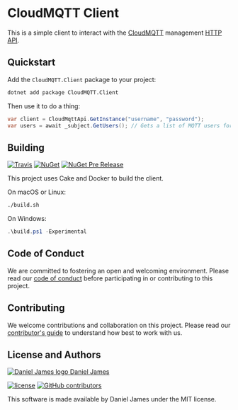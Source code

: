 # CloudMQTT Client

This is a simple client to interact with the [CloudMQTT](https://www.cloudmqtt.com/) management [HTTP API](https://www.cloudmqtt.com/docs-api.html).

## Quickstart

Add the `CloudMQTT.Client` package to your project:

```bash
dotnet add package CloudMQTT.Client
```

Then use it to do a thing:

```csharp
var client = CloudMqttApi.GetInstance("username", "password");
var users = await _subject.GetUsers(); // Gets a list of MQTT users for the instance
```

## Building

[![Travis](https://img.shields.io/travis/thzinc/CloudMQTT.svg)](https://travis-ci.org/thzinc/CloudMQTT)
[![NuGet](https://img.shields.io/nuget/v/CloudMQTT.Client.svg)](https://www.nuget.org/packages/CloudMQTT.Client/)
[![NuGet Pre Release](https://img.shields.io/nuget/vpre/CloudMQTT.Client.svg)](https://www.nuget.org/packages/CloudMQTT.Client/)

This project uses Cake and Docker to build the client.

On macOS or Linux:

```bash
./build.sh
```

On Windows:

```powershell
.\build.ps1 -Experimental
```

## Code of Conduct

We are committed to fostering an open and welcoming environment. Please read our [code of conduct](CODE_OF_CONDUCT.md) before participating in or contributing to this project.

## Contributing

We welcome contributions and collaboration on this project. Please read our [contributor's guide](CONTRIBUTING.md) to understand how best to work with us.

## License and Authors

[![Daniel James logo](https://secure.gravatar.com/avatar/eaeac922b9f3cc9fd18cb9629b9e79f6.png?size=16) Daniel James](https://github.com/thzinc)

[![license](https://img.shields.io/github/license/thzinc/CloudMQTT.svg)](https://github.com/thzinc/CloudMQTT/blob/master/LICENSE)
[![GitHub contributors](https://img.shields.io/github/contributors/thzinc/CloudMQTT.svg)](https://github.com/thzinc/CloudMQTT/graphs/contributors)

This software is made available by Daniel James under the MIT license.
